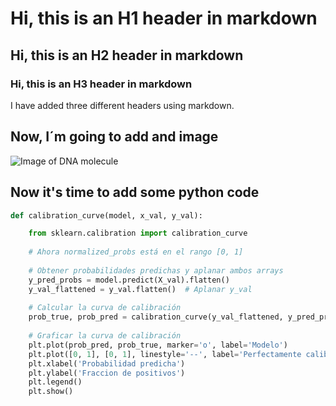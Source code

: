 # Hi, this is an H1 header in markdown 
## Hi, this is an H2 header in markdown
### Hi, this is an H3 header in markdown
I have added three different headers using markdown.

## Now, I´m going to add and image 

![Image of DNA molecule](https://cdn-ikpklcn.nitrocdn.com/empcKXWCMaOlfGnEfQUllGEejyvrEPbB/assets/images/optimized/rev-ff8193a/adntro.com/wp-content/uploads/2023/02/image-3.png)

## Now it's time to add some python code 

``` python
def calibration_curve(model, x_val, y_val):

    from sklearn.calibration import calibration_curve
    
    # Ahora normalized_probs está en el rango [0, 1]
    
    # Obtener probabilidades predichas y aplanar ambos arrays
    y_pred_probs = model.predict(X_val).flatten()
    y_val_flattened = y_val.flatten()  # Aplanar y_val
    
    # Calcular la curva de calibración
    prob_true, prob_pred = calibration_curve(y_val_flattened, y_pred_probs, n_bins=20)
    
    # Graficar la curva de calibración
    plt.plot(prob_pred, prob_true, marker='o', label='Modelo')
    plt.plot([0, 1], [0, 1], linestyle='--', label='Perfectamente calibrado')
    plt.xlabel('Probabilidad predicha')
    plt.ylabel('Fraccion de positivos')
    plt.legend()
    plt.show()
```
